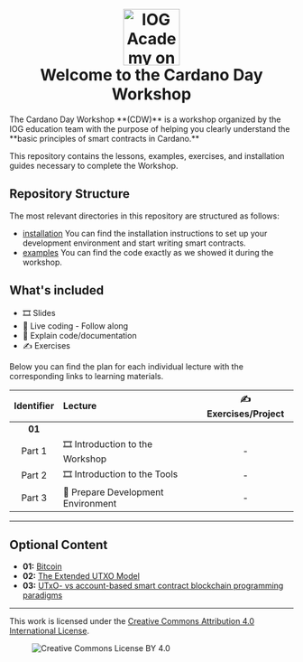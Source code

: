 <h1 align="center">
  <br>
  <a href="https://www.youtube.com/@iogacademy"><img src="https://ucarecdn.com/288e5001-d93e-4081-976b-0c6f72cc077e/iohksymbolbig.jpg" alt="IOG Academy on YouTube" width="100"></a>
  <br>
  Welcome to the Cardano Day Workshop
  <br>
</h1>
The Cardano Day Workshop **(CDW)** is a workshop organized by the IOG education team with the purpose of helping you clearly understand the **basic principles of smart contracts in Cardano.**

This repository contains the lessons, examples, exercises, and installation guides necessary to complete the Workshop.

## Repository Structure

The most relevant directories in this repository are structured as follows:

- [installation](install/) You can find the installation instructions to set up your development environment and start writing smart contracts.
- [examples](examples/)  You can find the code exactly as we showed it during the workshop. 


## What's included

- 🎞️ Slides
- 👣 Live coding - Follow along
- 👀 Explain code/documentation
- ✍️ Exercises

Below you can find the plan for each individual lecture with the corresponding links to learning materials.

| Identifier | Lecture | ✍️ Exercises/Project |
|:---:|:---|:---:|
| **01** | | |
| Part 1 | 🎞️ Introduction to the Workshop | - |
| Part 2 | 🎞️ Introduction to the Tools | - |
| Part 3 | 👣 Prepare Development Environment | - |

---

## Optional Content

- **01:** [Bitcoin](https://bitcoin.org/bitcoin.pdf)
- **02:** [The Extended UTXO Model](https://api.zotero.org/groups/478201/items/T24L95MI/file/view?key=PnpP8O1NApZMMF0LVNh7I4I5)
- **03:** [UTxO- vs account-based smart contract blockchain programming paradigms](https://arxiv.org/pdf/2003.14271)

---

This work is licensed under the [Creative Commons Attribution 4.0 International License](http://creativecommons.org/licenses/by/4.0/).

<figure><img src="https://i.creativecommons.org/l/by/4.0/88x31.png" alt="Creative Commons License BY 4.0"></figure>
